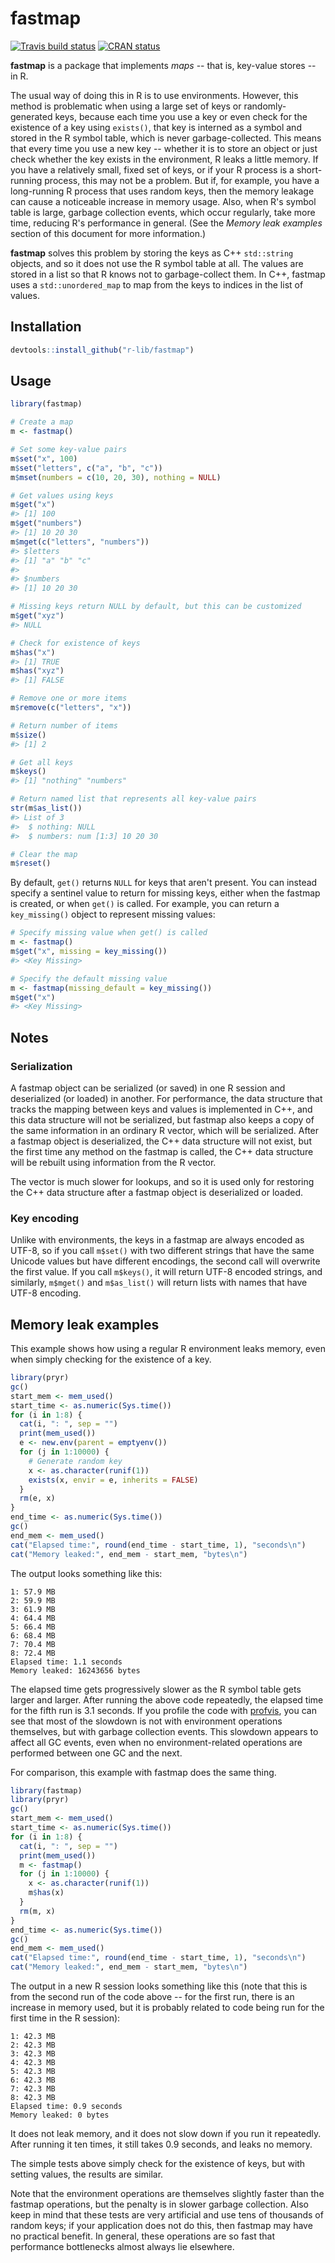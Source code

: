 fastmap
=======

<!-- badges: start -->
[![Travis build status](https://travis-ci.org/r-lib/fastmap.svg?branch=master)](https://travis-ci.org/r-lib/fastmap)
[![CRAN status](https://www.r-pkg.org/badges/version/fastmap)](https://cran.r-project.org/package=fastmap)
<!-- badges: end -->

**fastmap** is a package that implements _maps_ -- that is, key-value stores -- in R.

The usual way of doing this in R is to use environments. However, this method is problematic when using a large set of keys or randomly-generated keys, because each time you use a key or even check for the existence of a key using `exists()`, that key is interned as a symbol and stored in the R symbol table, which is never garbage-collected. This means that every time you use a new key -- whether it is to store an object or just check whether the key exists in the environment, R leaks a little memory. If you have a relatively small, fixed set of keys, or if your R process is a short-running process, this may not be a problem. But if, for example, you have a long-running R process that uses random keys, then the memory leakage can cause a noticeable increase in memory usage. Also, when R's symbol table is large, garbage collection events, which occur regularly, take more time, reducing R's performance in general. (See the _Memory leak examples_ section of this document for more information.)

**fastmap** solves this problem by storing the keys as C++ `std::string` objects, and so it does not use the R symbol table at all. The values are stored in a list so that R knows not to garbage-collect them. In C++, fastmap uses a `std::unordered_map` to map from the keys to indices in the list of values.

## Installation

```R
devtools::install_github("r-lib/fastmap")
```


## Usage

```R
library(fastmap)

# Create a map
m <- fastmap()

# Set some key-value pairs
m$set("x", 100)
m$set("letters", c("a", "b", "c"))
m$mset(numbers = c(10, 20, 30), nothing = NULL)

# Get values using keys
m$get("x")
#> [1] 100
m$get("numbers")
#> [1] 10 20 30
m$mget(c("letters", "numbers"))
#> $letters
#> [1] "a" "b" "c"
#> 
#> $numbers
#> [1] 10 20 30

# Missing keys return NULL by default, but this can be customized
m$get("xyz")
#> NULL

# Check for existence of keys
m$has("x")
#> [1] TRUE
m$has("xyz")
#> [1] FALSE

# Remove one or more items
m$remove(c("letters", "x"))

# Return number of items
m$size()
#> [1] 2

# Get all keys
m$keys()
#> [1] "nothing" "numbers"

# Return named list that represents all key-value pairs
str(m$as_list())
#> List of 3
#>  $ nothing: NULL
#>  $ numbers: num [1:3] 10 20 30

# Clear the map
m$reset()
```

By default, `get()` returns `NULL` for keys that aren't present. You can instead specify a sentinel value to return for missing keys, either when the fastmap is created, or when `get()` is called. For example, you can return a `key_missing()` object to represent missing values:

```R
# Specify missing value when get() is called
m <- fastmap()
m$get("x", missing = key_missing())
#> <Key Missing>

# Specify the default missing value
m <- fastmap(missing_default = key_missing())
m$get("x")
#> <Key Missing>
```


## Notes

### Serialization

A fastmap object can be serialized (or saved) in one R session and deserialized (or loaded) in another. For performance, the data structure that tracks the mapping between keys and values is implemented in C++, and this data structure will not be serialized, but fastmap also keeps a copy of the same information in an ordinary R vector, which will be serialized. After a fastmap object is deserialized, the C++ data structure will not exist, but the first time any method on the fastmap is called, the C++ data structure will be rebuilt using information from the R vector.

The vector is much slower for lookups, and so it is used only for restoring the C++ data structure after a fastmap object is deserialized or loaded.

### Key encoding

Unlike with environments, the keys in a fastmap are always encoded as UTF-8, so if you call `m$set()` with two different strings that have the same Unicode values but have different encodings, the second call will overwrite the first value. If you call `m$keys()`, it will return UTF-8 encoded strings, and similarly, `m$mget()` and `m$as_list()` will return lists with names that have UTF-8 encoding.


## Memory leak examples

This example shows how using a regular R environment leaks memory, even when simply checking for the existence of a key.

```R
library(pryr)
gc()
start_mem <- mem_used()
start_time <- as.numeric(Sys.time())
for (i in 1:8) {
  cat(i, ": ", sep = "")
  print(mem_used())
  e <- new.env(parent = emptyenv())
  for (j in 1:10000) {
    # Generate random key
    x <- as.character(runif(1))
    exists(x, envir = e, inherits = FALSE)
  }
  rm(e, x)
}
end_time <- as.numeric(Sys.time())
gc()
end_mem <- mem_used()
cat("Elapsed time:", round(end_time - start_time, 1), "seconds\n")
cat("Memory leaked:", end_mem - start_mem, "bytes\n")
```

The output looks something like this:

```
1: 57.9 MB
2: 59.9 MB
3: 61.9 MB
4: 64.4 MB
5: 66.4 MB
6: 68.4 MB
7: 70.4 MB
8: 72.4 MB
Elapsed time: 1.1 seconds
Memory leaked: 16243656 bytes
```

The elapsed time gets progressively slower as the R symbol table gets larger and larger. After running the above code repeatedly, the elapsed time for the fifth run is 3.1 seconds. If you profile the code with [profvis](https://rstudio.github.io/profvis/), you can see that most of the slowdown is not with environment operations themselves, but with garbage collection events. This slowdown appears to affect all GC events, even when no environment-related operations are performed between one GC and the next.


For comparison, this example with fastmap does the same thing.

```R
library(fastmap)
library(pryr)
gc()
start_mem <- mem_used()
start_time <- as.numeric(Sys.time())
for (i in 1:8) {
  cat(i, ": ", sep = "")
  print(mem_used())
  m <- fastmap()
  for (j in 1:10000) {
    x <- as.character(runif(1))
    m$has(x)
  }
  rm(m, x)
}
end_time <- as.numeric(Sys.time())
gc()
end_mem <- mem_used()
cat("Elapsed time:", round(end_time - start_time, 1), "seconds\n")
cat("Memory leaked:", end_mem - start_mem, "bytes\n")
```

The output in a new R session looks something like this (note that this is from the second run of the code above -- for the first run, there is an increase in memory used, but it is probably related to code being run for the first time in the R session):

```
1: 42.3 MB
2: 42.3 MB
3: 42.3 MB
4: 42.3 MB
5: 42.3 MB
6: 42.3 MB
7: 42.3 MB
8: 42.3 MB
Elapsed time: 0.9 seconds
Memory leaked: 0 bytes
```

It does not leak memory, and it does not slow down if you run it repeatedly. After running it ten times, it still takes 0.9 seconds, and leaks no memory.


The simple tests above simply check for the existence of keys, but with setting values, the results are similar.

Note that the environment operations are themselves slightly faster than the fastmap operations, but the penalty is in slower garbage collection. Also keep in mind that these tests are very artificial and use tens of thousands of random keys; if your application does not do this, then fastmap may have no practical benefit. In general, these operations are so fast that performance bottlenecks almost always lie elsewhere.
